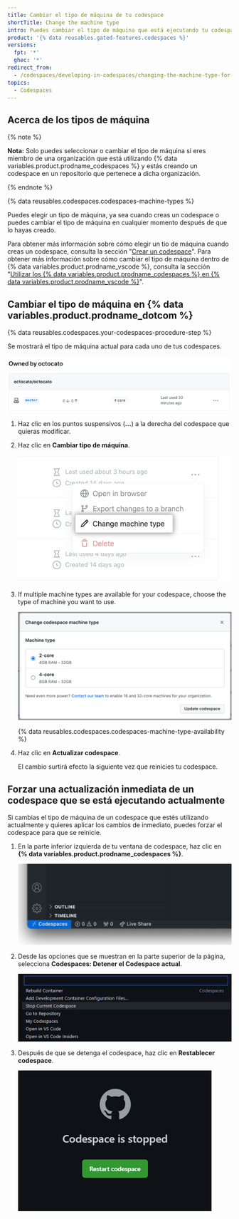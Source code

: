 ```yaml
---
title: Cambiar el tipo de máquina de tu codespace
shortTitle: Change the machine type
intro: Puedes cambiar el tipo de máquina que está ejecutando tu codespace para que estés utilizando recursos adecuados para el trabajo que estás haciendo.
product: '{% data reusables.gated-features.codespaces %}'
versions:
  fpt: '*'
  ghec: '*'
redirect_from:
  - /codespaces/developing-in-codespaces/changing-the-machine-type-for-your-codespace
topics:
  - Codespaces
---
```


## Acerca de los tipos de máquina

{% note %}

**Nota:** Solo puedes seleccionar o cambiar el tipo de máquina si eres miembro de una organización que está utilizando {% data variables.product.prodname_codespaces %} y estás creando un codespace en un repositorio que pertenece a dicha organización.

{% endnote %}

{% data reusables.codespaces.codespaces-machine-types %}

Puedes elegir un tipo de máquina, ya sea cuando creas un codespace o puedes cambiar el tipo de máquina en cualquier momento después de que lo hayas creado.

Para obtener más información sobre cómo elegir un tio de máquina cuando creas un codespace, consulta la sección "[Crear un codespace](/codespaces/developing-in-codespaces/creating-a-codespace#creating-a-codespace)". Para obtener más información sobre cómo cambiar el tipo de máquina dentro de {% data variables.product.prodname_vscode %}, consulta la sección "[Utilizar los {% data variables.product.prodname_codespaces %} en {% data variables.product.prodname_vscode %}](/codespaces/developing-in-codespaces/using-codespaces-in-visual-studio-code#changing-the-machine-type-in-visual-studio-code)".

## Cambiar el tipo de máquina en {% data variables.product.prodname_dotcom %}

{% data reusables.codespaces.your-codespaces-procedure-step %}

   Se mostrará el tipo de máquina actual para cada uno de tus codespaces.

   ![Lista de 'Tus codespaces'](/assets/images/help/codespaces/your-codespaces-list.png)

1. Haz clic en los puntos suspensivos (**...**) a la derecha del codespace que quieras modificar.
1. Haz clic en **Cambiar tipo de máquina**.

   ![Opción de menú 'Cambiar tipo de máquina'](/assets/images/help/codespaces/change-machine-type-menu-option.png)

1. If multiple machine types are available for your codespace, choose the type of machine you want to use.

   ![Dialog box showing available machine types to choose](/assets/images/help/codespaces/change-machine-type-choice.png)

   {% data reusables.codespaces.codespaces-machine-type-availability %}

2. Haz clic en **Actualizar codespace**.

   El cambio surtirá efecto la siguiente vez que reinicies tu codespace.

## Forzar una actualización inmediata de un codespace que se está ejecutando actualmente

Si cambias el tipo de máquina de un codespace que estés utilizando actualmente y quieres aplicar los cambios de inmediato, puedes forzar el codespace para que se reinicie.

1. En la parte inferior izquierda de tu ventana de codespace, haz clic en **{% data variables.product.prodname_codespaces %}**.

   ![Hacer clic en '{% data variables.product.prodname_codespaces %}'](/assets/images/help/codespaces/codespaces-button.png)

1. Desde las opciones que se muestran en la parte superior de la página, selecciona **Codespaces: Detener el Codespace actual**.

   ![Opción 'Suspender codespace actual'](/assets/images/help/codespaces/suspend-current-codespace.png)

1. Después de que se detenga el codespace, haz clic en **Restablecer codespace**.

   ![Hacer clic en 'Reanudar'](/assets/images/help/codespaces/resume-codespace.png)
